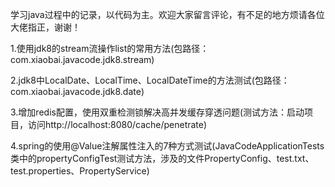 学习java过程中的记录，以代码为主。欢迎大家留言评论，有不足的地方烦请各位大佬指正，谢谢！

1.使用jdk8的stream流操作list的常用方法(包路径：com.xiaobai.javacode.jdk8.stream)

2.jdk8中LocalDate、LocalTime、LocalDateTime的方法测试(包路径：com.xiaobai.javacode.jdk8.date)

3.增加redis配置，使用双重检测锁解决高并发缓存穿透问题(测试方法：启动项目，访问http://localhost:8080/cache/penetrate)

4.spring的使用@Value注解属性注入的7种方式测试(JavaCodeApplicationTests类中的propertyConfigTest测试方法，涉及的文件PropertyConfig、test.txt、test.properties、PropertyService)